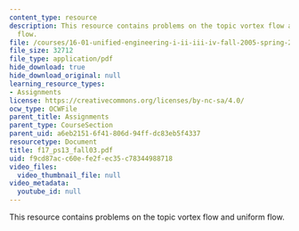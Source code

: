 ```yaml
---
content_type: resource
description: This resource contains problems on the topic vortex flow and uniform
  flow.
file: /courses/16-01-unified-engineering-i-ii-iii-iv-fall-2005-spring-2006/f9cd87acc60efe2fec35c78344988718_f17_ps13_fall03.pdf
file_size: 32712
file_type: application/pdf
hide_download: true
hide_download_original: null
learning_resource_types:
- Assignments
license: https://creativecommons.org/licenses/by-nc-sa/4.0/
ocw_type: OCWFile
parent_title: Assignments
parent_type: CourseSection
parent_uid: a6eb2151-6f41-806d-94ff-dc83eb5f4337
resourcetype: Document
title: f17_ps13_fall03.pdf
uid: f9cd87ac-c60e-fe2f-ec35-c78344988718
video_files:
  video_thumbnail_file: null
video_metadata:
  youtube_id: null
---
```

This resource contains problems on the topic vortex flow and uniform flow.